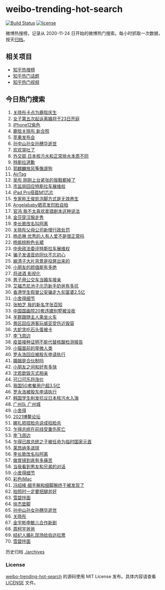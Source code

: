 # weibo-trending-hot-search

[![Build Status](https://github.com/justjavac/weibo-trending-hot-search/workflows/ci/badge.svg?branch=master)](https://github.com/justjavac/weibo-trending-hot-search/actions)
[![license](https://img.shields.io/github/license/justjavac/weibo-trending-hot-search)](https://github.com/justjavac/weibo-trending-hot-search/blob/master/LICENSE)

微博热搜榜，记录从 2020-11-24 日开始的微博热门搜索。每小时抓取一次数据，按天[归档](./archives)。

## 相关项目

- [知乎热搜榜](https://github.com/justjavac/zhihu-trending-top-search)
- [知乎热门话题](https://github.com/justjavac/zhihu-trending-hot-questions)
- [知乎热门视频](https://github.com/justjavac/zhihu-trending-hot-video)

## 今日热门搜索

<!-- BEGIN -->
<!-- 最后更新时间 Wed Apr 21 2021 07:04:48 GMT+0800 (China Standard Time) -->
1. [关晓彤卡点为鹿晗庆生](https://s.weibo.com//weibo?q=%23%E5%85%B3%E6%99%93%E5%BD%A4%E5%8D%A1%E7%82%B9%E4%B8%BA%E9%B9%BF%E6%99%97%E5%BA%86%E7%94%9F%23&Refer=top)
1. [女子第五次起诉离婚将于23日开庭](https://s.weibo.com//weibo?q=%23%E5%A5%B3%E5%AD%90%E7%AC%AC%E4%BA%94%E6%AC%A1%E8%B5%B7%E8%AF%89%E7%A6%BB%E5%A9%9A%E5%B0%86%E4%BA%8E23%E6%97%A5%E5%BC%80%E5%BA%AD%23&Refer=top)
1. [iPhone12紫色](https://s.weibo.com//weibo?q=iPhone12%E7%B4%AB%E8%89%B2&Refer=top)
1. [鹿晗关晓彤 新合照](https://s.weibo.com//weibo?q=%E9%B9%BF%E6%99%97%E5%85%B3%E6%99%93%E5%BD%A4%20%E6%96%B0%E5%90%88%E7%85%A7&Refer=top)
1. [苹果发布会](https://s.weibo.com//weibo?q=%E8%8B%B9%E6%9E%9C%E5%8F%91%E5%B8%83%E4%BC%9A&Refer=top)
1. [孙中山孙女孙穗华逝世](https://s.weibo.com//weibo?q=%23%E5%AD%99%E4%B8%AD%E5%B1%B1%E5%AD%99%E5%A5%B3%E5%AD%99%E7%A9%97%E5%8D%8E%E9%80%9D%E4%B8%96%23&Refer=top)
1. [欢欢哭吐了](https://s.weibo.com//weibo?q=%E6%AC%A2%E6%AC%A2%E5%93%AD%E5%90%90%E4%BA%86&Refer=top)
1. [外交部 日本核污水和正常排水本质不同](https://s.weibo.com//weibo?q=%E5%A4%96%E4%BA%A4%E9%83%A8%20%E6%97%A5%E6%9C%AC%E6%A0%B8%E6%B1%A1%E6%B0%B4%E5%92%8C%E6%AD%A3%E5%B8%B8%E6%8E%92%E6%B0%B4%E6%9C%AC%E8%B4%A8%E4%B8%8D%E5%90%8C&Refer=top)
1. [特斯拉道歉](https://s.weibo.com//weibo?q=%E7%89%B9%E6%96%AF%E6%8B%89%E9%81%93%E6%AD%89&Refer=top)
1. [郭麒麟放风筝像遛狗](https://s.weibo.com//weibo?q=%23%E9%83%AD%E9%BA%92%E9%BA%9F%E6%94%BE%E9%A3%8E%E7%AD%9D%E5%83%8F%E9%81%9B%E7%8B%97%23&Refer=top)
1. [AirTag](https://s.weibo.com//weibo?q=AirTag&Refer=top)
1. [吴彤 刚刚上台紧张的我鞋都掉了](https://s.weibo.com//weibo?q=%E5%90%B4%E5%BD%A4%20%E5%88%9A%E5%88%9A%E4%B8%8A%E5%8F%B0%E7%B4%A7%E5%BC%A0%E7%9A%84%E6%88%91%E9%9E%8B%E9%83%BD%E6%8E%89%E4%BA%86&Refer=top)
1. [市监局回应特斯拉车展维权](https://s.weibo.com//weibo?q=%23%E5%B8%82%E7%9B%91%E5%B1%80%E5%9B%9E%E5%BA%94%E7%89%B9%E6%96%AF%E6%8B%89%E8%BD%A6%E5%B1%95%E7%BB%B4%E6%9D%83%23&Refer=top)
1. [iPad Pro搭载M1芯片](https://s.weibo.com//weibo?q=iPad%20Pro%E6%90%AD%E8%BD%BDM1%E8%8A%AF%E7%89%87&Refer=top)
1. [专家称王俊凯泡脚方式是无效养生](https://s.weibo.com//weibo?q=%23%E4%B8%93%E5%AE%B6%E7%A7%B0%E7%8E%8B%E4%BF%8A%E5%87%AF%E6%B3%A1%E8%84%9A%E6%96%B9%E5%BC%8F%E6%98%AF%E6%97%A0%E6%95%88%E5%85%BB%E7%94%9F%23&Refer=top)
1. [Angelababy晒蓝发怼脸自拍](https://s.weibo.com//weibo?q=Angelababy%E6%99%92%E8%93%9D%E5%8F%91%E6%80%BC%E8%84%B8%E8%87%AA%E6%8B%8D&Refer=top)
1. [官鸿 我不太喜欢拿错剧本这种说法](https://s.weibo.com//weibo?q=%E5%AE%98%E9%B8%BF%20%E6%88%91%E4%B8%8D%E5%A4%AA%E5%96%9C%E6%AC%A2%E6%8B%BF%E9%94%99%E5%89%A7%E6%9C%AC%E8%BF%99%E7%A7%8D%E8%AF%B4%E6%B3%95&Refer=top)
1. [金莎穿汉服走秀](https://s.weibo.com//weibo?q=%E9%87%91%E8%8E%8E%E7%A9%BF%E6%B1%89%E6%9C%8D%E8%B5%B0%E7%A7%80&Refer=top)
1. [李长歌改名叫阿离](https://s.weibo.com//weibo?q=%E6%9D%8E%E9%95%BF%E6%AD%8C%E6%94%B9%E5%90%8D%E5%8F%AB%E9%98%BF%E7%A6%BB&Refer=top)
1. [关晓彤父母公司新增行政处罚](https://s.weibo.com//weibo?q=%23%E5%85%B3%E6%99%93%E5%BD%A4%E7%88%B6%E6%AF%8D%E5%85%AC%E5%8F%B8%E6%96%B0%E5%A2%9E%E8%A1%8C%E6%94%BF%E5%A4%84%E7%BD%9A%23&Refer=top)
1. [杨丞琳 优秀的人有人爱不是很正常吗](https://s.weibo.com//weibo?q=%E6%9D%A8%E4%B8%9E%E7%90%B3%20%E4%BC%98%E7%A7%80%E7%9A%84%E4%BA%BA%E6%9C%89%E4%BA%BA%E7%88%B1%E4%B8%8D%E6%98%AF%E5%BE%88%E6%AD%A3%E5%B8%B8%E5%90%97&Refer=top)
1. [杨紫桃粉色长裙](https://s.weibo.com//weibo?q=%23%E6%9D%A8%E7%B4%AB%E6%A1%83%E7%B2%89%E8%89%B2%E9%95%BF%E8%A3%99%23&Refer=top)
1. [中央政法委评特斯拉车展维权](https://s.weibo.com//weibo?q=%23%E4%B8%AD%E5%A4%AE%E6%94%BF%E6%B3%95%E5%A7%94%E8%AF%84%E7%89%B9%E6%96%AF%E6%8B%89%E8%BD%A6%E5%B1%95%E7%BB%B4%E6%9D%83%23&Refer=top)
1. [骗子发语音劝同伙不忘初心](https://s.weibo.com//weibo?q=%23%E9%AA%97%E5%AD%90%E5%8F%91%E8%AF%AD%E9%9F%B3%E5%8A%9D%E5%90%8C%E4%BC%99%E4%B8%8D%E5%BF%98%E5%88%9D%E5%BF%83%23&Refer=top)
1. [阚清子大片背景是投屏出来的](https://s.weibo.com//weibo?q=%23%E9%98%9A%E6%B8%85%E5%AD%90%E5%A4%A7%E7%89%87%E8%83%8C%E6%99%AF%E6%98%AF%E6%8A%95%E5%B1%8F%E5%87%BA%E6%9D%A5%E7%9A%84%23&Refer=top)
1. [小朋友的颜值能有多绝](https://s.weibo.com//weibo?q=%23%E5%B0%8F%E6%9C%8B%E5%8F%8B%E7%9A%84%E9%A2%9C%E5%80%BC%E8%83%BD%E6%9C%89%E5%A4%9A%E7%BB%9D%23&Refer=top)
1. [将进酒 影视化](https://s.weibo.com//weibo?q=%E5%B0%86%E8%BF%9B%E9%85%92%20%E5%BD%B1%E8%A7%86%E5%8C%96&Refer=top)
1. [男子用公交车当婚车接亲](https://s.weibo.com//weibo?q=%E7%94%B7%E5%AD%90%E7%94%A8%E5%85%AC%E4%BA%A4%E8%BD%A6%E5%BD%93%E5%A9%9A%E8%BD%A6%E6%8E%A5%E4%BA%B2&Refer=top)
1. [艾福杰尼池子示范新手奶爸有多坑](https://s.weibo.com//weibo?q=%23%E8%89%BE%E7%A6%8F%E6%9D%B0%E5%B0%BC%E6%B1%A0%E5%AD%90%E7%A4%BA%E8%8C%83%E6%96%B0%E6%89%8B%E5%A5%B6%E7%88%B8%E6%9C%89%E5%A4%9A%E5%9D%91%23&Refer=top)
1. [香港学生假冒公安骗走九旬富婆2.5亿](https://s.weibo.com//weibo?q=%E9%A6%99%E6%B8%AF%E5%AD%A6%E7%94%9F%E5%81%87%E5%86%92%E5%85%AC%E5%AE%89%E9%AA%97%E8%B5%B0%E4%B9%9D%E6%97%AC%E5%AF%8C%E5%A9%862.5%E4%BA%BF&Refer=top)
1. [小舍得细节](https://s.weibo.com//weibo?q=%E5%B0%8F%E8%88%8D%E5%BE%97%E7%BB%86%E8%8A%82&Refer=top)
1. [张柏芝 我的新名字张百知](https://s.weibo.com//weibo?q=%E5%BC%A0%E6%9F%8F%E8%8A%9D%20%E6%88%91%E7%9A%84%E6%96%B0%E5%90%8D%E5%AD%97%E5%BC%A0%E7%99%BE%E7%9F%A5&Refer=top)
1. [中国国画院20套违建别墅被没收](https://s.weibo.com//weibo?q=%23%E4%B8%AD%E5%9B%BD%E5%9B%BD%E7%94%BB%E9%99%A220%E5%A5%97%E8%BF%9D%E5%BB%BA%E5%88%AB%E5%A2%85%E8%A2%AB%E6%B2%A1%E6%94%B6%23&Refer=top)
1. [羊群跟随主人乘坐火车](https://s.weibo.com//weibo?q=%E7%BE%8A%E7%BE%A4%E8%B7%9F%E9%9A%8F%E4%B8%BB%E4%BA%BA%E4%B9%98%E5%9D%90%E7%81%AB%E8%BD%A6&Refer=top)
1. [景区回应游客玩威亚受伤近毁容](https://s.weibo.com//weibo?q=%E6%99%AF%E5%8C%BA%E5%9B%9E%E5%BA%94%E6%B8%B8%E5%AE%A2%E7%8E%A9%E5%A8%81%E4%BA%9A%E5%8F%97%E4%BC%A4%E8%BF%91%E6%AF%81%E5%AE%B9&Refer=top)
1. [大蛇贪吃石头蛋被卡](https://s.weibo.com//weibo?q=%E5%A4%A7%E8%9B%87%E8%B4%AA%E5%90%83%E7%9F%B3%E5%A4%B4%E8%9B%8B%E8%A2%AB%E5%8D%A1&Refer=top)
1. [李飞周边](https://s.weibo.com//weibo?q=%E6%9D%8E%E9%A3%9E%E5%91%A8%E8%BE%B9&Refer=top)
1. [疫苗接种证明不能代替核酸检测报告](https://s.weibo.com//weibo?q=%23%E7%96%AB%E8%8B%97%E6%8E%A5%E7%A7%8D%E8%AF%81%E6%98%8E%E4%B8%8D%E8%83%BD%E4%BB%A3%E6%9B%BF%E6%A0%B8%E9%85%B8%E6%A3%80%E6%B5%8B%E6%8A%A5%E5%91%8A%23&Refer=top)
1. [小猫面前的卑微人类](https://s.weibo.com//weibo?q=%23%E5%B0%8F%E7%8C%AB%E9%9D%A2%E5%89%8D%E7%9A%84%E5%8D%91%E5%BE%AE%E4%BA%BA%E7%B1%BB%23&Refer=top)
1. [罗永浩回应被股东申请执行](https://s.weibo.com//weibo?q=%E7%BD%97%E6%B0%B8%E6%B5%A9%E5%9B%9E%E5%BA%94%E8%A2%AB%E8%82%A1%E4%B8%9C%E7%94%B3%E8%AF%B7%E6%89%A7%E8%A1%8C&Refer=top)
1. [婚姻是合伙制吗](https://s.weibo.com//weibo?q=%23%E5%A9%9A%E5%A7%BB%E6%98%AF%E5%90%88%E4%BC%99%E5%88%B6%E5%90%97%23&Refer=top)
1. [小朋友之间和好有多快](https://s.weibo.com//weibo?q=%E5%B0%8F%E6%9C%8B%E5%8F%8B%E4%B9%8B%E9%97%B4%E5%92%8C%E5%A5%BD%E6%9C%89%E5%A4%9A%E5%BF%AB&Refer=top)
1. [沈若歆毁灭式相亲](https://s.weibo.com//weibo?q=%E6%B2%88%E8%8B%A5%E6%AD%86%E6%AF%81%E7%81%AD%E5%BC%8F%E7%9B%B8%E4%BA%B2&Refer=top)
1. [可口可乐将涨价](https://s.weibo.com//weibo?q=%23%E5%8F%AF%E5%8F%A3%E5%8F%AF%E4%B9%90%E5%B0%86%E6%B6%A8%E4%BB%B7%23&Refer=top)
1. [我国5G套餐用户超3.5亿](https://s.weibo.com//weibo?q=%23%E6%88%91%E5%9B%BD5G%E5%A5%97%E9%A4%90%E7%94%A8%E6%88%B7%E8%B6%853.5%E4%BA%BF%23&Refer=top)
1. [罗永浩被股东申请执行](https://s.weibo.com//weibo?q=%E7%BD%97%E6%B0%B8%E6%B5%A9%E8%A2%AB%E8%82%A1%E4%B8%9C%E7%94%B3%E8%AF%B7%E6%89%A7%E8%A1%8C&Refer=top)
1. [韩国学生削发抗议日本核污水入海](https://s.weibo.com//weibo?q=%23%E9%9F%A9%E5%9B%BD%E5%AD%A6%E7%94%9F%E5%89%8A%E5%8F%91%E6%8A%97%E8%AE%AE%E6%97%A5%E6%9C%AC%E6%A0%B8%E6%B1%A1%E6%B0%B4%E5%85%A5%E6%B5%B7%23&Refer=top)
1. [广州队 广州城](https://s.weibo.com//weibo?q=%E5%B9%BF%E5%B7%9E%E9%98%9F%20%E5%B9%BF%E5%B7%9E%E5%9F%8E&Refer=top)
1. [小舍得](https://s.weibo.com//weibo?q=%E5%B0%8F%E8%88%8D%E5%BE%97&Refer=top)
1. [2021博鳌论坛](https://s.weibo.com//weibo?q=%232021%E5%8D%9A%E9%B3%8C%E8%AE%BA%E5%9D%9B%23&Refer=new_time)
1. [娜扎把捏脸杀说成掐脸杀](https://s.weibo.com//weibo?q=%23%E5%A8%9C%E6%89%8E%E6%8A%8A%E6%8D%8F%E8%84%B8%E6%9D%80%E8%AF%B4%E6%88%90%E6%8E%90%E8%84%B8%E6%9D%80%23&Refer=top)
1. [乍得总统在前线受重伤死亡](https://s.weibo.com//weibo?q=%23%E4%B9%8D%E5%BE%97%E6%80%BB%E7%BB%9F%E5%9C%A8%E5%89%8D%E7%BA%BF%E5%8F%97%E9%87%8D%E4%BC%A4%E6%AD%BB%E4%BA%A1%23&Refer=top)
1. [李飞周边](https://s.weibo.com//weibo?q=%23%E6%9D%8E%E9%A3%9E%E5%91%A8%E8%BE%B9%23&Refer=top)
1. [乍得已故总统之子被任命为临时国家元首](https://s.weibo.com//weibo?q=%E4%B9%8D%E5%BE%97%E5%B7%B2%E6%95%85%E6%80%BB%E7%BB%9F%E4%B9%8B%E5%AD%90%E8%A2%AB%E4%BB%BB%E5%91%BD%E4%B8%BA%E4%B8%B4%E6%97%B6%E5%9B%BD%E5%AE%B6%E5%85%83%E9%A6%96&Refer=top)
1. [莱昂纳多进球](https://s.weibo.com//weibo?q=%E8%8E%B1%E6%98%82%E7%BA%B3%E5%A4%9A%E8%BF%9B%E7%90%83&Refer=top)
1. [李长歌改名叫阿离](https://s.weibo.com//weibo?q=%23%E6%9D%8E%E9%95%BF%E6%AD%8C%E6%94%B9%E5%90%8D%E5%8F%AB%E9%98%BF%E7%A6%BB%23&Refer=top)
1. [做胃镜到底有多痛苦](https://s.weibo.com//weibo?q=%23%E5%81%9A%E8%83%83%E9%95%9C%E5%88%B0%E5%BA%95%E6%9C%89%E5%A4%9A%E7%97%9B%E8%8B%A6%23&Refer=top)
1. [当我看到男友和兄弟的对话](https://s.weibo.com//weibo?q=%23%E5%BD%93%E6%88%91%E7%9C%8B%E5%88%B0%E7%94%B7%E5%8F%8B%E5%92%8C%E5%85%84%E5%BC%9F%E7%9A%84%E5%AF%B9%E8%AF%9D%23&Refer=top)
1. [小舍得细节](https://s.weibo.com//weibo?q=%23%E5%B0%8F%E8%88%8D%E5%BE%97%E7%BB%86%E8%8A%82%23&Refer=top)
1. [彩色iMac](https://s.weibo.com//weibo?q=%E5%BD%A9%E8%89%B2iMac&Refer=top)
1. [冯绍峰 细手腕和细脚腕终于被发现了](https://s.weibo.com//weibo?q=%E5%86%AF%E7%BB%8D%E5%B3%B0%20%E7%BB%86%E6%89%8B%E8%85%95%E5%92%8C%E7%BB%86%E8%84%9A%E8%85%95%E7%BB%88%E4%BA%8E%E8%A2%AB%E5%8F%91%E7%8E%B0%E4%BA%86&Refer=top)
1. [拍照时一定要把腿并好](https://s.weibo.com//weibo?q=%23%E6%8B%8D%E7%85%A7%E6%97%B6%E4%B8%80%E5%AE%9A%E8%A6%81%E6%8A%8A%E8%85%BF%E5%B9%B6%E5%A5%BD%23&Refer=top)
1. [雪碧拌面](https://s.weibo.com//weibo?q=%23%E9%9B%AA%E7%A2%A7%E6%8B%8C%E9%9D%A2%23&Refer=top)
1. [徐杰垫脚](https://s.weibo.com//weibo?q=%E5%BE%90%E6%9D%B0%E5%9E%AB%E8%84%9A&Refer=top)
1. [孙中山孙女孙穗华逝世](https://s.weibo.com//weibo?q=%E5%AD%99%E4%B8%AD%E5%B1%B1%E5%AD%99%E5%A5%B3%E5%AD%99%E7%A9%97%E5%8D%8E%E9%80%9D%E4%B8%96&Refer=top)
1. [关晓彤](https://s.weibo.com//weibo?q=%E5%85%B3%E6%99%93%E5%BD%A4&Refer=top)
1. [金宇彬申敏儿合作新剧](https://s.weibo.com//weibo?q=%23%E9%87%91%E5%AE%87%E5%BD%AC%E7%94%B3%E6%95%8F%E5%84%BF%E5%90%88%E4%BD%9C%E6%96%B0%E5%89%A7%23&Refer=top)
1. [周柯宇爸爸](https://s.weibo.com//weibo?q=%23%E5%91%A8%E6%9F%AF%E5%AE%87%E7%88%B8%E7%88%B8%23&Refer=top)
1. [经纪人婚礼现场给伯远拉票](https://s.weibo.com//weibo?q=%23%E7%BB%8F%E7%BA%AA%E4%BA%BA%E5%A9%9A%E7%A4%BC%E7%8E%B0%E5%9C%BA%E7%BB%99%E4%BC%AF%E8%BF%9C%E6%8B%89%E7%A5%A8%23&Refer=top)
1. [雪碧拌面](https://s.weibo.com//weibo?q=%E9%9B%AA%E7%A2%A7%E6%8B%8C%E9%9D%A2&Refer=top)
<!-- END -->

历史归档 [./archives](./archives)

### License

[weibo-trending-hot-search](https://github.com/justjavac/weibo-trending-hot-search) 的源码使用 MIT License 发布。具体内容请查看 [LICENSE](./LICENSE) 文件。
